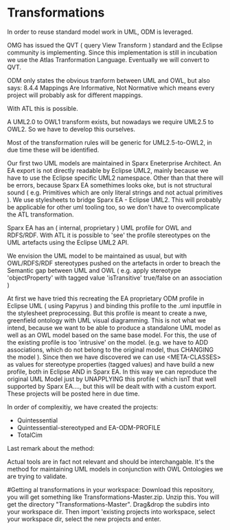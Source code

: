 # Transformations


In order to reuse standard model work in UML, ODM is leveraged.

OMG has issued the QVT ( query View Transform ) standard and the Eclipse community is implementing.
Since this implementation is still in incubation we use the Atlas Tranformation Language. Eventually we will convert to QVT.

ODM only states the obvious tranform between UML and OWL, but also says:
  8.4.4 Mappings Are Informative, Not Normative 
which means every project will probably ask for different mappings.

With ATL this is possible.

A UML2.0 to OWL1 transform exists, but nowadays we require UML2.5 to OWL2. So we have to develop this ourselves.

Most of the transformation rules will be generic for UML2.5-to-OWL2, in due time these will be identified.

Our first two UML models are maintained in Sparx Eneterprise Architect. An EA export is not directly readable by Eclipse UML2, mainly because we have to use the Eclipse specific UML2 namespace.
Other than that there will be errors, because Sparx EA somethimes looks oke, but is not structural sound ( e.g. Primitives which are only literal strings and not actual primitives ). We use stylesheets to bridge Sparx EA - Eclipse UML2. This will probably be applicable for other uml tooling too, so we don't have to overcomplicate the ATL transformation. 

Sparx EA has an ( internal, proprietary ) UML profile for OWL and RDFS/RDF. With ATL it is possible to 'see' the profile stereotypes on the UML artefacts using the Eclipse UML2 API. 

We envision the UML model to be maintained as usual, but with OWL/RDFS/RDF stereotypes pushed on the artefacts in order to breach the Semantic gap between UML and OWL ( e.g. apply stereotype 'objectProperty' with tagged value 'isTransitive' true/false on an association )

At first we have tried this recreating the EA proprietary ODM profile in Eclipse UML ( using Papyrus ) and binding this profile to the .uml inputfile in the stylesheet preprocessing. But this profile is meant to create a nwe, greenfield ontology with UML visual diagramming. This is not what we intend, because we want to be able to produce a standalone UML model as well as an OWL model based on the same base model. For this, the use of the existing profile is too 'intrusive' on the model. (e.g. we have to ADD associations, which do not belong to the original model, thus CHANGING the model ). Since then we have discovered we can use \<META-CLASSES> as values for stereotype properties (tagged values) and have build a new profile, both in Eclipse AND in Sparx EA. 
In this way we can reproduce the original UML Model just by UNAPPLYING this profile ( which isnT that well supported by Sparx EA...., but this will be dealt with with a custom export.
These projects will be posted here in due time.

In order of complexitiy, we have created the projects:
- Quintessential
- Quintessential-stereotyped and EA-ODM-PROFILE
- TotalCim

Last remark about the method:

Actual tools are in fact not relevant and should be interchangable. It's the method for maintaining UML models in conjunction with OWL Ontologies we are trying to validate.


#Getting al transformations in your workspace: Download this repository, you will get something like Transformations-Master.zip.
Unzip this. You will get the directory "Transformations-Master". Drag&drop the subdirs into your workspace dir. Then import 'existing projects into workspace, select your workspace dir, select the new projects and enter.
